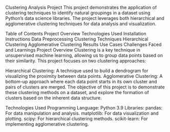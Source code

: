 Clustering Analysis Project
This project demonstrates the application of clustering techniques to identify natural groupings in a dataset using Python’s data science libraries. The project leverages both hierarchical and agglomerative clustering techniques for data analysis and visualization.

Table of Contents
Project Overview
Technologies Used
Installation Instructions
Data Preprocessing
Clustering Techniques
Hierarchical Clustering
Agglomerative Clustering
Results
Use Cases
Challenges Faced and Learnings
Project Overview
Clustering is a key technique in unsupervised machine learning, allowing us to group data points based on their similarity. This project focuses on two clustering approaches:

Hierarchical Clustering: A technique used to build a dendrogram for visualizing the proximity between data points.
Agglomerative Clustering: A bottom-up approach where each data point starts in its own cluster and pairs of clusters are merged.
The objective of this project is to demonstrate these clustering methods on a dataset, and explore the formation of clusters based on the inherent data structure.

Technologies Used
Programming Language: Python 3.9
Libraries:
pandas: For data manipulation and analysis.
matplotlib: For data visualization and plotting.
scipy: For hierarchical clustering methods.
scikit-learn: For implementing agglomerative clustering.
